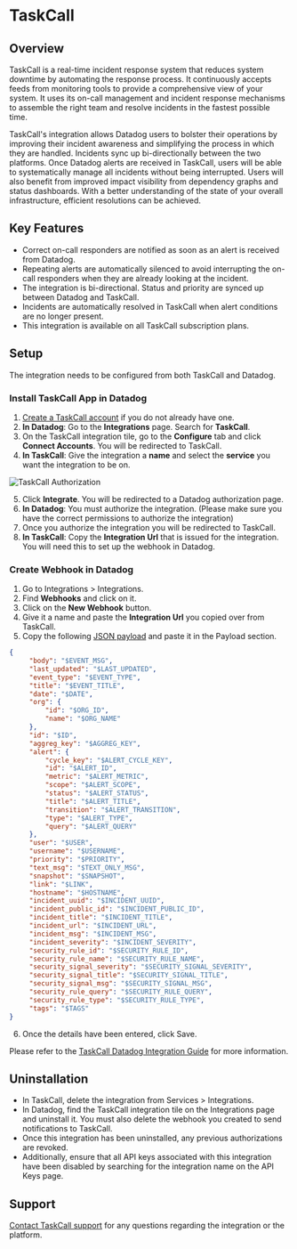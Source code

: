 # TaskCall

## Overview

TaskCall is a real-time incident response system that reduces system downtime by automating the response process. It continuously accepts feeds from monitoring tools to provide a comprehensive view of your system. It uses its on-call management and incident response mechanisms to assemble the right team and resolve incidents in the fastest possible time.

TaskCall's integration allows Datadog users to bolster their operations by improving their incident awareness and simplifying the process in which they are handled. Incidents sync up bi-directionally between the two platforms. Once Datadog alerts are received in TaskCall, users will be able to systematically manage all incidents without being interrupted. Users will also benefit from improved impact visibility from dependency graphs and status dashboards. With a better understanding of the state of your overall infrastructure, efficient resolutions can be achieved.


## Key Features

- Correct on-call responders are notified as soon as an alert is received from Datadog.
- Repeating alerts are automatically silenced to avoid interrupting the on-call responders when they are already looking at the incident.
- The integration is bi-directional. Status and priority are synced up between Datadog and TaskCall.
- Incidents are automatically resolved in TaskCall when alert conditions are no longer present.
- This integration is available on all TaskCall subscription plans.


## Setup

The integration needs to be configured from both TaskCall and Datadog.

### Install TaskCall App in Datadog

1. [Create a TaskCall account][1] if you do not already have one.
2. **In Datadog**: Go to the **Integrations** page. Search for **TaskCall**.
3. On the TaskCall integration tile, go to the **Configure** tab and click **Connect Accounts**. You will be redirected to TaskCall.
4. **In TaskCall**: Give the integration a **name** and select the **service** you want the integration to be on.

![TaskCall Authorization][5]

5. Click **Integrate**. You will be redirected to a Datadog authorization page.
6. **In Datadog**: You must authorize the integration. (Please make sure you have the correct permissions to authorize the integration)
7. Once you authorize the integration you will be redirected to TaskCall.
8. **In TaskCall**: Copy the **Integration Url** that is issued for the integration. You will need this to set up the webhook in Datadog.

### Create Webhook in Datadog

1. Go to Integrations > Integrations.
2. Find **Webhooks** and click on it.
3. Click on the **New Webhook** button.
4. Give it a name and paste the **Integration Url** you copied over from TaskCall.
5. Copy the following [JSON payload][2] and paste it in the Payload section.
```json
{
     "body": "$EVENT_MSG",
     "last_updated": "$LAST_UPDATED",
     "event_type": "$EVENT_TYPE",
     "title": "$EVENT_TITLE",
     "date": "$DATE",
     "org": {
         "id": "$ORG_ID",
         "name": "$ORG_NAME"
     },
     "id": "$ID",
     "aggreg_key": "$AGGREG_KEY",
     "alert": {
         "cycle_key": "$ALERT_CYCLE_KEY",
         "id": "$ALERT_ID",
         "metric": "$ALERT_METRIC",
         "scope": "$ALERT_SCOPE",
         "status": "$ALERT_STATUS",
         "title": "$ALERT_TITLE",
         "transition": "$ALERT_TRANSITION",
         "type": "$ALERT_TYPE",
         "query": "$ALERT_QUERY"
     },
     "user": "$USER",
     "username": "$USERNAME",
     "priority": "$PRIORITY",
     "text_msg": "$TEXT_ONLY_MSG",
     "snapshot": "$SNAPSHOT",
     "link": "$LINK",
     "hostname": "$HOSTNAME",
     "incident_uuid": "$INCIDENT_UUID",
     "incident_public_id": "$INCIDENT_PUBLIC_ID",
     "incident_title": "$INCIDENT_TITLE",
     "incident_url": "$INCIDENT_URL",
     "incident_msg": "$INCIDENT_MSG",
     "incident_severity": "$INCIDENT_SEVERITY",
     "security_rule_id": "$SECURITY_RULE_ID",
     "security_rule_name": "$SECURITY_RULE_NAME",
     "security_signal_severity": "$SECURITY_SIGNAL_SEVERITY",
     "security_signal_title": "$SECURITY_SIGNAL_TITLE",
     "security_signal_msg": "$SECURITY_SIGNAL_MSG",
     "security_rule_query": "$SECURITY_RULE_QUERY",
     "security_rule_type": "$SECURITY_RULE_TYPE",
     "tags": "$TAGS"
}
```
6. Once the details have been entered, click Save.

Please refer to the [TaskCall Datadog Integration Guide][3] for more information.

## Uninstallation

- In TaskCall, delete the integration from Services > Integrations.
- In Datadog, find the TaskCall integration tile on the Integrations page and uninstall it. You must also delete the webhook you created to send notifications to TaskCall.
- Once this integration has been uninstalled, any previous authorizations are revoked.
- Additionally, ensure that all API keys associated with this integration have been disabled by searching for the integration name on the API Keys page.


## Support

[Contact TaskCall support][4] for any questions regarding the integration or the platform.


[1]: https://app.us.taskcallapp.com/register
[2]: https://docs.taskcallapp.com/integrations/v1/datadog-integration-guide#in-datadog
[3]: https://docs.taskcallapp.com/integrations/v1/datadog-integration-guide
[4]: https://www.taskcallapp.com/contact-us
[5]: https://taskcallapp.com/images/vendors/datadog/DatadogTaskCallAuthorization.png